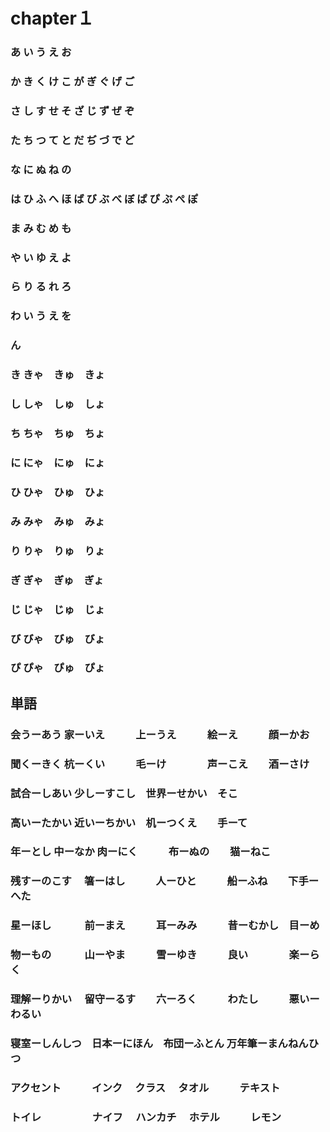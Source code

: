 # chapter１

### あ い う え お
### か き く け こ      が ぎ ぐ げ ご
### さ し す せ そ      ざ じ ず ぜ ぞ
### た ち つ て と      だ ぢ づ で ど
### な に ぬ ね の

### は ひ ふ へ ほ      ば び ぶ べ ぼ      ぱ ぴ ぷ ぺ ぽ
### ま み む め も
### や い ゆ え よ
### ら り る れ ろ
### わ い う え を
### ん

### き きゃ　きゅ　きょ
### し しゃ　しゅ　しょ
### ち ちゃ　ちゅ　ちょ
### に にゃ　にゅ　にょ
### ひ ひゃ　ひゅ　ひょ
### み みゃ　みゅ　みょ
### り りゃ　りゅ　りょ
### ぎ ぎゃ　ぎゅ　ぎょ
### じ じゃ　じゅ　じょ
### び びゃ　びゅ　びょ
### ぴ ぴゃ　ぴゅ　ぴょ

## 単語
### 会うーあう      家ーいえ　　　上ーうえ　　　絵ーえ　　　顔ーかお
### 聞くーきく      杭ーくい　　　毛ーけ　　　　声ーこえ　　酒ーさけ
### 試合ーしあい    少しーすこし　世界ーせかい　そこ
### 高いーたかい    近いーちかい　机ーつくえ　　手ーて
### 年ーとし       中ーなか     肉ーにく　　　布ーぬの　　猫ーねこ
### 残すーのこす　  箸ーはし　　　人ーひと　　　船ーふね　　下手ーへた
### 星ーほし　　　  前ーまえ　　　耳ーみみ　　　昔ーむかし　目ーめ
### 物ーもの　　　  山ーやま　　　雪ーゆき　　　良い　　　　楽ーらく
### 理解ーりかい　  留守ーるす　　六ーろく　　　わたし　　　悪いーわるい
### 寝室ーしんしつ　日本ーにほん　布団ーふとん  万年筆ーまんねんひつ
### アクセント　　　インク　     クラス　     タオル　　　テキスト
### トイレ　　　　　ナイフ　     ハンカチ　   ホテル　　　レモン

